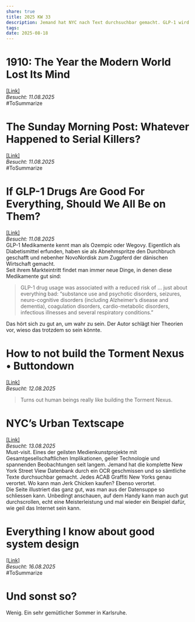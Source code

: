 ```yaml
---
share: true
title: 2025 KW 33
description: Jemand hat NYC nach Text durchsuchbar gemacht. GLP-1 wird uns vielleicht alle erlösen. Ansonsten ein paar lose Links, diese Woche wenig Bock auf schreiben.
tags: 
date: 2025-08-18
---
```

# 1910: The Year the Modern World Lost Its Mind  
[\[Link\]](https://www.derekthompson.org/p/1910-the-year-the-modern-world-lost)  
*Besucht: 11.08.2025*  
#ToSummarize  
  
# The Sunday Morning Post: Whatever Happened to Serial Killers?  
[\[Link\]](https://www.derekthompson.org/p/the-sunday-morning-post-whatever)  
*Besucht: 11.08.2025*  
#ToSummarize  
  
# If GLP-1 Drugs Are Good For Everything, Should We All Be on Them?  
[\[Link\]](https://www.derekthompson.org/p/why-does-it-seem-like-glp-1-drugs)  
*Besucht: 11.08.2025*  
GLP-1 Medikamente kennt man als Ozempic oder Wegovy. Eigentlich als Diabetismittel erfunden, haben sie als Abnehmspritze den Durchbruch geschafft und nebenher NovoNordisk zum Zugpferd der dänischen Wirtschaft gemacht.  
Seit ihrem Markteintritt findet man immer neue Dinge, in denen diese Medikamente gut sind:  
> GLP-1 drug usage was associated with a reduced risk of … just about everything bad: “substance use and psychotic disorders, seizures, neuro-cognitive disorders (including Alzheimer’s disease and dementia), coagulation disorders, cardio-metabolic disorders, infectious illnesses and several respiratory conditions.”  
  
Das hört sich zu gut an, um wahr zu sein. Der Autor schlägt hier Theorien vor, wieso das trotzdem so sein könnte.  
# How to not build the Torment Nexus • Buttondown  
[\[Link\]](https://buttondown.com/monteiro/archive/how-to-not-build-the-torment-nexus/)  
*Besucht: 12.08.2025*  
> Turns out human beings really like building the Torment Nexus.  
  
# NYC’s Urban Textscape  
[\[Link\]](https://pudding.cool/2025/07/street-view/)  
*Besucht: 13.08.2025*  
Must-visit. Eines der geilsten Medienkunstprojekte mit Gesamtgesellschaftlichen Implikationen, geiler Technologie und spannenden Beobachtungen seit langem. Jemand hat die komplette New York Street View Datenbank durch ein OCR geschmissen und so sämtliche Texte durchsuchbar gemacht. Jedes ACAB Graffiti New Yorks genau verortet. Wo kann man Jerk Chicken kaufen? Ebenso verortet.  
Die Seite illustriert das ganz gut, was man aus der Datensuppe so schliessen kann. Unbedingt anschauen, auf dem Handy kann man auch gut durchscrollen, echt eine Meisterleistung und mal wieder ein Beispiel dafür, wie geil das Internet sein kann.   
  
# Everything I know about good system design  
[\[Link\]](https://www.seangoedecke.com/good-system-design/)  
*Besucht: 16.08.2025*  
#ToSummarize  
  
# Und sonst so?  
Wenig. Ein sehr gemütlicher Sommer in Karlsruhe.